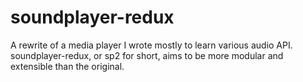 soundplayer-redux
=================

A rewrite of a media player I wrote mostly to learn various audio API. soundplayer-redux, or sp2 for short, aims to be more modular and extensible than the original.
